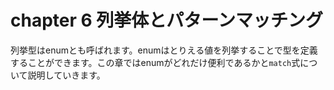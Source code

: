 # chapter 6 列挙体とパターンマッチング
列挙型はenumとも呼ばれます。enumはとりえる値を列挙することで型を定義することができます。この章ではenumがどれだけ便利であるかと`match`式について説明していきます。